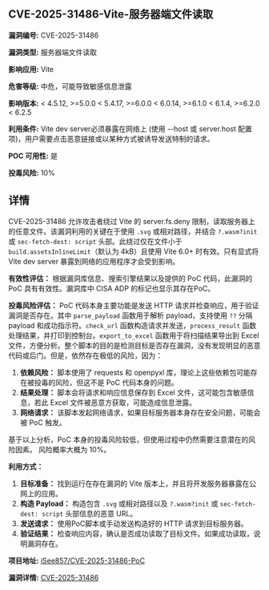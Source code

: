 ## CVE-2025-31486-Vite-服务器端文件读取

**漏洞编号:** CVE-2025-31486

**漏洞类型:** 服务器端文件读取

**影响应用:** Vite

**危害等级:** 中危，可能导致敏感信息泄露

**影响版本:** < 4.5.12, >=5.0.0 < 5.4.17, >=6.0.0 < 6.0.14, >=6.1.0 < 6.1.4, >=6.2.0 < 6.2.5

**利用条件:** Vite dev server必须暴露在网络上 (使用 --host 或 server.host 配置项)，用户需要点击恶意链接或以某种方式被诱导发送特制的请求。

**POC 可用性:** 是

**投毒风险:** 10%

## 详情

CVE-2025-31486 允许攻击者绕过 Vite 的 server.fs.deny 限制，读取服务器上的任意文件。该漏洞利用的关键在于使用 `.svg` 或相对路径，并结合 `?.wasm?init` 或 `sec-fetch-dest: script` 头部。此绕过仅在文件小于 `build.assetsInlineLimit`（默认为 4kB）且使用 Vite 6.0+ 时有效。只有显式将 Vite dev server 暴露到网络的应用程序才会受到影响。

**有效性评估：**
根据漏洞库信息、搜索引擎结果以及提供的 PoC 代码，此漏洞的 PoC 具有有效性。漏洞库中 CISA ADP 的标记也显示其存在PoC。

**投毒风险评估：**
PoC 代码本身主要功能是发送 HTTP 请求并检查响应，用于验证漏洞是否存在。其中 `parse_payload` 函数用于解析 payload，支持使用 `??` 分隔 payload 和成功指示符。`check_url` 函数构造请求并发送，`process_result` 函数处理结果，并打印到控制台。`export_to_excel` 函数用于将扫描结果导出到 Excel 文件，方便分析。整个脚本的目的是检测目标是否存在漏洞，没有发现明显的恶意代码或后门。但是，依然存在极低的风险，因为：

1.  **依赖风险：** 脚本使用了 requests 和 openpyxl 库，理论上这些依赖包可能存在被投毒的风险，但这不是 PoC 代码本身的问题。
2.  **结果处理：** 脚本会将请求和响应信息保存到 Excel 文件，这可能包含敏感信息，若此 Excel 文件被恶意方获取，可能造成信息泄露。
3.  **网络请求：** 该脚本发起网络请求，如果目标服务器本身存在安全问题，可能会被 PoC 触发。

基于以上分析，PoC 本身的投毒风险较低，但使用过程中仍然需要注意潜在的风险因素。 风险概率大概为 10%。

**利用方式：**

1.  **目标准备：** 找到运行在存在漏洞的 Vite 版本上，并且将开发服务器暴露在公网上的应用。
2.  **构造 Payload：** 构造包含 `.svg` 或相对路径以及 `?.wasm?init` 或 `sec-fetch-dest: script` 头部信息的恶意 URL。
3.  **发送请求：**  使用PoC脚本或手动发送构造好的 HTTP 请求到目标服务器。
4.  **验证结果：**  检查响应内容，确认是否成功读取了目标文件。如果成功读取，说明漏洞存在。

**项目地址:** [iSee857/CVE-2025-31486-PoC](https://github.com/iSee857/CVE-2025-31486-PoC)

**漏洞详情:** [CVE-2025-31486](https://nvd.nist.gov/vuln/detail/CVE-2025-31486)